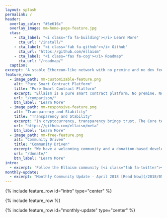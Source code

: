 ```yaml
---
layout: splash
permalink: /
header:
  overlay_color: "#5e616c"
  overlay_image: mm-home-page-feature.jpg
  ctas:
    - cta_label: "<i class='fa fa-building'></i> Learn More"
      cta_url: "/install/"
    - cta_label: "<i class='fab fa-github'></i> Github"
      cta_url: "https://github.com/ellaism"
    - cta_label: "<i class='fas fa-cog'></i> Roadmap"
      cta_url: "/roadmap/"
  caption:
excerpt: 'A stable Ethereum-like network with no premine and no dev fees. Monetary policy is enabled with a total supply of 280 million ELLA.<br />'
feature_row:
  - image_path: mm-customizable-feature.png
    alt: "Pure Smart Contract Platform"
    title: "Pure Smart Contract Platform"
    excerpt: "Ellaism is a pure smart contract platform. No premine. No dev fees. Its goal is to create a smart contract platform that is both fair and trustworthy. Learn more about how it compares with other coins."
    url: "/comparison/"
    btn_label: "Learn More"
  - image_path: mm-responsive-feature.png
    alt: "Transparency and Stability"
    title: "Transparency and Stability"
    excerpt: "In cryptocurrency, transparency brings trust. The Core team hold strong transparency in its financial and development process. Our strong principles also build a stable platform."
    url: "https://github.com/ellaism/meta"
    btn_label: "Learn More"
  - image_path: mm-free-feature.png
    alt: "Community Driven"
    title: "Community Driven"
    excerpt: "We have a welcoming community and a donation-based development process. You have full control over the cryptocurrency you use, and can always choose a team you trust to develop Ellaism."
    url: "/donate/"
    btn_label: "Learn More"
intro:
  - excerpt: 'Follow the Ellaism community [<i class="fab fa-twitter"></i> @EllaismProject](https://twitter.com/ellaismproject){: .btn .btn--twitter} [Discord](https://discord.ellaism.org/){: .btn .btn--google-plus}'
monthly-update:
  - excerpt: "Monthly Community Update - April 2018 [Read Now](/2018/05/05/monthly-update-apr-2018/){: .btn}"
---
```


{% include feature_row id="intro" type="center" %}

{% include feature_row %}

{% include feature_row id="monthly-update" type="center" %}
